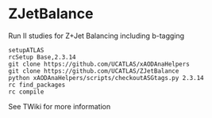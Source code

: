 # ZJetBalance
Run II studies for Z+Jet Balancing including b-tagging

```
setupATLAS
rcSetup Base,2.3.14
git clone https://github.com/UCATLAS/xAODAnaHelpers
git clone https://github.com/UCATLAS/ZJetBalance
python xAODAnaHelpers/scripts/checkoutASGtags.py 2.3.14
rc find_packages
rc compile
```

See TWiki for more information
